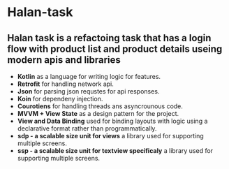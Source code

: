 # Halan-task
## Halan task is a refactoing task that has a login flow with product list and product details useing modern apis and libraries

- **Kotlin** as a language for writing logic for features.
- **Retrofit** for handling network api.
- **Json** for parsing json requstes for api responses.
- **Koin** for dependeny injection.
- **Courotiens** for handling threads ans asyncrounous code.
- **MVVM + View State** as a design pattern for the project.
- **View and Data Binding** used for binding layouts with logic using a declarative format rather than programmatically.
- **sdp - a scalable size unit for views** a library used for supporting multiple screens.
- **ssp - a scalable size unit for textview specificaly** a library used for supporting multiple screens.
